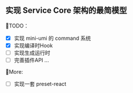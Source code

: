 ## 实现 Service Core 架构的最简模型
🤔TODO：
- [x] 实现 mini-umi 的 command 系统
- [x] 实现编译时Hook
- [ ] 实现生成运行时
- [ ] 完善插件API
...

🤔More:
- [ ] 实现一套 preset-react
